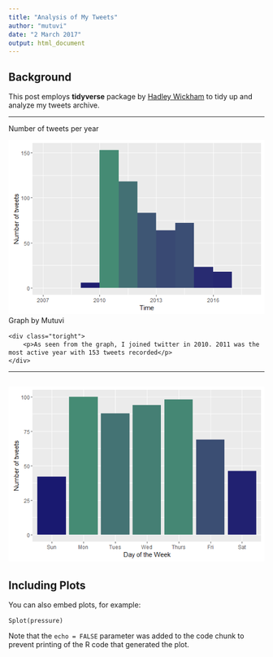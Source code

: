 ```yaml
---
title: "Analysis of My Tweets"
author: "mutuvi"
date: "2 March 2017"
output: html_document
---
```




## Background

This post employs **tidyverse** package by [Hadley Wickham][1] to tidy up and analyze my tweets archive.

---

Number of tweets per year

<div class="side-by-side">
    <div class="toleft">
        <img class="image" src="../assets/images/my_tweets/tweets_per_year.png" alt="Alt Text">
        <figcaption class="caption">Graph by Mutuvi</figcaption>
    </div>

    <div class="toright">
        <p>As seen from the graph, I joined twitter in 2010. 2011 was the most active year with 153 tweets recorded</p>
    </div>
</div>

---
![Markdowm Image][3]
---

## Including Plots

You can also embed plots, for example:

```{r pressure, echo=FALSE}
Splot(pressure)
```

Note that the `echo = FALSE` parameter was added to the code chunk to prevent printing of the R code that generated the plot.

[1]: https://hadley.github.io/
[2]: ../assets/images/datalogo.png
[3]: ../assets/images/my_tweets/tweets_per_day.png
